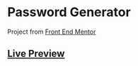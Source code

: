 # Password Generator
Project from [Front End Mentor](https://www.frontendmentor.io/home)
## [Live Preview](https://renegildo.github.io/password-generator/)
